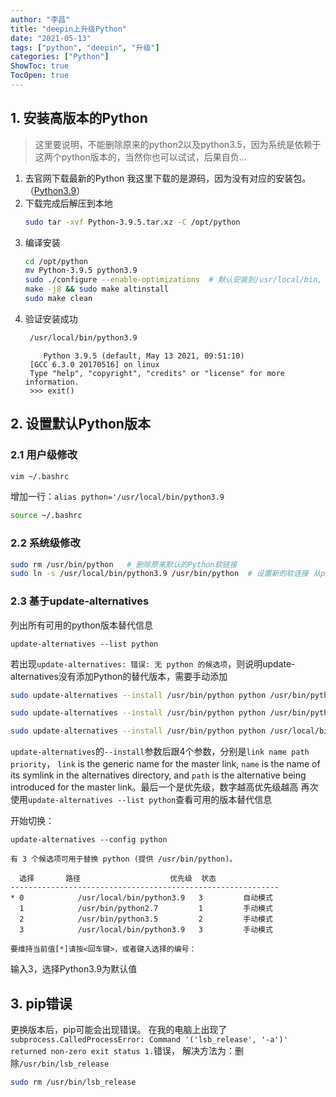 ```yaml
---
author: "李昌"
title: "deepin上升级Python"
date: "2021-05-13"
tags: ["python", "deepin", "升级"]
categories: ["Python"]
ShowToc: true
TocOpen: true
---
```


## 1. 安装高版本的Python
> 这里要说明，不能删除原来的python2以及python3.5，因为系统是依赖于这两个python版本的，当然你也可以试试，后果自负...

1. 去官网下载最新的Python
   我这里下载的是源码，因为没有对应的安装包。（[Python3.9](https://www.python.org/ftp/python/3.9.5/Python-3.9.5.tar.xz)）
2. 下载完成后解压到本地
   ```bash
   sudo tar -xvf Python-3.9.5.tar.xz -C /opt/python
   ```
3. 编译安装
   ```bash
   cd /opt/python
   mv Python-3.9.5 python3.9
   sudo ./configure --enable-optimizations  # 默认安装到/usr/local/bin, 可用--prefix指定安装目录
   make -j8 && sudo make altinstall
   sudo make clean
   ```
4. 验证安装成功
   ```bash
    /usr/local/bin/python3.9
   ```
   ```
       Python 3.9.5 (default, May 13 2021, 09:51:10) 
    [GCC 6.3.0 20170516] on linux
    Type "help", "copyright", "credits" or "license" for more information.
    >>> exit()
    ```
## 2. 设置默认Python版本

### 2.1 用户级修改
```bash
vim ~/.bashrc
```
增加一行：`alias python='/usr/local/bin/python3.9`
```bash
source ~/.bashrc
```

### 2.2 系统级修改
```bash
sudo rm /usr/bin/python   # 删除原来默认的Python软链接
sudo ln -s /usr/local/bin/python3.9 /usr/bin/python  # 设置新的软连接 从python3.9指向python
```

### 2.3 基于update-alternatives
列出所有可用的python版本替代信息
```
update-alternatives --list python
```
若出现`update-alternatives: 错误: 无 python 的候选项`，则说明update-alternatives没有添加Python的替代版本，需要手动添加  
```bash
sudo update-alternatives --install /usr/bin/python python /usr/bin/python2.7 1

sudo update-alternatives --install /usr/bin/python python /usr/bin/python3.5 2

sudo update-alternatives --install /usr/bin/python python /usr/local/bin/python3.9 3
```
`update-alternatives`的`--install`参数后跟4个参数，分别是`link name path priority`， `link` is the generic name for the master link, `name` is the name of its symlink in the alternatives directory, and `path` is the alternative being introduced for the master link。最后一个是优先级，数字越高优先级越高
再次使用`update-alternatives --list python`查看可用的版本替代信息

开始切换：
```
update-alternatives --config python
```

```
有 3 个候选项可用于替换 python (提供 /usr/bin/python)。

  选择       路径                    优先级  状态
------------------------------------------------------------
* 0            /usr/local/bin/python3.9   3         自动模式
  1            /usr/bin/python2.7         1         手动模式
  2            /usr/bin/python3.5         2         手动模式
  3            /usr/local/bin/python3.9   3         手动模式

要维持当前值[*]请按<回车键>，或者键入选择的编号：
```
输入3，选择Python3.9为默认值

## 3. pip错误
更换版本后，pip可能会出现错误。
在我的电脑上出现了`subprocess.CalledProcessError: Command '('lsb_release', '-a')' returned non-zero exit status 1.`错误，
解决方法为：删除`/usr/bin/lsb_release`
```bash
sudo rm /usr/bin/lsb_release
```

